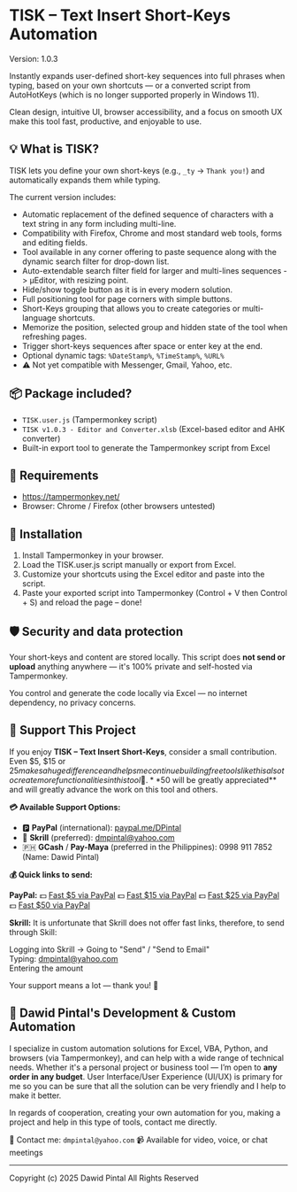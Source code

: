 # TISK – Text Insert Short-Keys Automation

Version: 1.0.3

Instantly expands user-defined short-key sequences into full phrases when typing, based on your own shortcuts — or a converted script from AutoHotKeys (which is no longer supported properly in Windows 11). 

Clean design, intuitive UI, browser accessibility, and a focus on smooth UX make this tool fast, productive, and enjoyable to use.

## 💡 What is TISK?

TISK lets you define your own short-keys (e.g., `_ty` → `Thank you!`) and automatically expands them while typing.

The current version includes:
- Automatic replacement of the defined sequence of characters with a text string in any form including multi-line.
- Compatibility with Firefox, Chrome and most standard web tools, forms and editing fields.
- Tool available in any corner offering to paste sequence along with the dynamic search filter for drop-down list.
- Auto-extendable search filter field for larger and multi-lines sequences -> µEditor, with resizing point.
- Hide/show toggle button as it is in every modern solution.
- Full positioning tool for page corners with simple buttons.
- Short-Keys grouping that allows you to create categories or multi-language shortcuts.
- Memorize the position, selected group and hidden state of the tool when refreshing pages.
- Trigger short-keys sequences after space or enter key at the end.
- Optional dynamic tags: `%DateStamp%`, `%TimeStamp%`, `%URL%`
- ⚠️ Not yet compatible with Messenger, Gmail, Yahoo, etc.

## 📦 Package included?

- `TISK.user.js` (Tampermonkey script)
- `TISK v1.0.3 - Editor and Converter.xlsb` (Excel-based editor and AHK converter)
- Built-in export tool to generate the Tampermonkey script from Excel

## 🧩 Requirements

- https://tampermonkey.net/
- Browser: Chrome / Firefox (other browsers untested)

## 💾 Installation

1. Install Tampermonkey in your browser.
2. Load the TISK.user.js script manually or export from Excel.
3. Customize your shortcuts using the Excel editor and paste into the script.
4. Paste your exported script into Tampermonkey (Control + V then Control + S) and reload the page – done!

## 🛡 Security and data protection

Your short-keys and content are stored locally. This script does **not send or upload** anything anywhere — it's 100% private and self-hosted via Tampermonkey. 

You control and generate the code locally via Excel — no internet dependency, no privacy concerns.

## 🙌 Support This Project

If you enjoy **TISK – Text Insert Short-Keys**, consider a small contribution.
Even $5, $15 or $25 makes a huge difference and helps me continue building free tools like this also to create more functionalities in this tool 🙏. **$50 will be greatly appreciated** and will greatly advance the work on this tool and others.

**💳 Available Support Options:**

- 🅿️ **PayPal** (international): [paypal.me/DPintal](https://paypal.me/DPintal)
- 💜 **Skrill** (preferred): dmpintal@yahoo.com
- 🇵🇭  **GCash** / **Pay-Maya** (preferred in the Philippines): 0998 911 7852 (Name: Dawid Pintal)

**💰 Quick links to send:**

**PayPal:** 💵 [Fast $5 via PayPal](https://www.paypal.com/donate/?business=DPintal&amount=5&currency_code=USD)
💵 [Fast $15 via PayPal](https://www.paypal.com/donate/?business=DPintal&amount=15&currency_code=USD)
💵 [Fast $25 via PayPal](https://www.paypal.com/donate/?business=DPintal&amount=25&currency_code=USD)
💵 [Fast $50 via PayPal](https://www.paypal.com/donate/?business=DPintal&amount=50&currency_code=USD)

**Skrill:** It is unfortunate that Skrill does not offer fast links, therefore, to send through Skill:

Logging into Skrill → Going to "Send" / "Send to Email"<br>Typing: dmpintal@yahoo.com<br>Entering the amount

Your support means a lot — thank you! 💛

## 💼 Dawid Pintal's Development & Custom Automation

I specialize in custom automation solutions for Excel, VBA, Python, and browsers (via Tampermonkey), and can help with a wide range of technical needs. Whether it's a personal project or business tool — I’m open to **any order in any budget**. User Interface/User Experience (UI/UX) is primary for me so you can be sure that all the solution can be very friendly and I help to make it better.

In regards of cooperation, creating your own automation for you, making a project and help in this type of tools, contact me directly.

📧 Contact me: `dmpintal@yahoo.com`
📹 Available for video, voice, or chat meetings

---

Copyright (c) 2025 Dawid Pintal
All Rights Reserved
